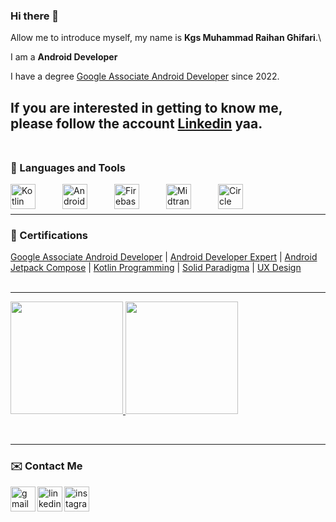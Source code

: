 ### Hi there 👋

Allow me to introduce myself, my name is **Kgs Muhammad Raihan Ghifari**.\

I am a **Android Developer**

I have a degree [Google Associate Android Developer](https://www.credential.net/71c5c594-cbcc-42b9-8c28-169f6869b14b?key=d5d65b2c442cb300a2cb52d4a60dd24ef0c8a2e397caa7a5050b8996d107157a) since 2022.

If you are interested in getting to know me, please follow the account [Linkedin](https://www.linkedin.com/in/kgs-m-raihan-ghifari-2602a5209/) yaa.
<br/> <br/>
-----
### 🧰 Languages and Tools

<img align="left" alt="Kotlin" width="40px" style="padding-right:40px;" src="https://cdn.jsdelivr.net/gh/devicons/devicon/icons/kotlin/kotlin-original.svg"/>
<img align="left" alt="Android" width="40px" style="padding-right:40px;" src="https://cdn.jsdelivr.net/gh/devicons/devicon/icons/android/android-original.svg"/>
<img align="left" alt="Firebase" width="40px" style="padding-right:40px;" src="https://www.gstatic.com/devrel-devsite/prod/v71aa34ff497d3466ac0b9a9c7f271f4ec4877f277daabf51c5b59f725a1b70c7/firebase/images/lockup.svg"/>
<img align="left" alt="Midtrans" width="40px" style="padding-right:40px;" src="https://midtrans.com/assets/img/logo.svg?v=1676436294"/>
<img align="left" alt="Circle CI" width="40px" style="padding-right:40px;" src="https://mms.businesswire.com/media/20221116005775/en/821662/23/circle-logo-horizontal-black_%281%29.jpg"/>
<br/> <br/>

---
### 📜 Certifications

[Google Associate Android Developer](https://www.credential.net/71c5c594-cbcc-42b9-8c28-169f6869b14b?key=d5d65b2c442cb300a2cb52d4a60dd24ef0c8a2e397caa7a5050b8996d107157a) | 
[Android Developer Expert](https://www.dicoding.com/certificates/0LZ09DVRRZ65) | 
[Android Jetpack Compose](https://www.dicoding.com/certificates/72ZD9DLQQPYW) | 
[Kotlin Programming](https://www.dicoding.com/certificates/EYX473O06XDL) | 
[Solid Paradigma](https://www.dicoding.com/certificates/2VX31WNW4ZYQ) | 
[UX Design](https://www.dicoding.com/certificates/1RXYM4V69XVM)
<br/><br/>

---
<p align="left">
<a href="https://github.com/reyyghifari">
  <img height="180em" src="https://github-readme-stats-eight-theta.vercel.app/api?username=reyghifari&show_icons=true&theme=algolia&include_all_commits=true&count_private=true"/>
  <img height="180em" src="https://github-readme-stats-eight-theta.vercel.app/api/top-langs/?username=reyghifari&layout=compact&langs_count=8&theme=algolia"/>
</a>
</p>
<br/>

---
### ✉️ Contact Me

[<img align="left" src='https://www.svgrepo.com/show/452213/gmail.svg' alt='gmail' height='40'>](mailto:raihan.ghifari1603@gmail.com) [<img align="left" src='https://www.svgrepo.com/show/452051/linkedin.svg' alt='linkedin' height='40'>](https://www.linkedin.com/in/kgs-m-raihan-ghifari-2602a5209/) [<img align="left" src='https://www.svgrepo.com/show/452231/instagram.svg' alt='instagram' height='40'>](https://www.instagram.com/raihnghifari/)

<!--
**reyghifari/reyghifari** is a ✨ _special_ ✨ repository because its `README.md` (this file) appears on your GitHub profile.

Here are some ideas to get you started:

- 🔭 I’m currently working on ...
- 🌱 I’m currently learning ...
- 👯 I’m looking to collaborate on ...
- 🤔 I’m looking for help with ...
- 💬 Ask me about ...
- 📫 How to reach me: ...
- 😄 Pronouns: ...
- ⚡ Fun fact: ...
-->
